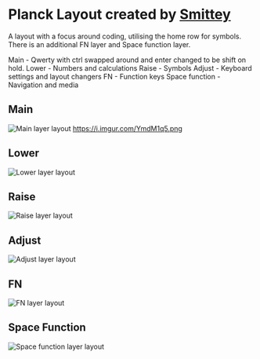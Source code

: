 # Planck Layout created by [Smittey](https://github.com/smittey) 

A layout with a focus around coding, utilising the home row for symbols. There is an additional FN layer and Space function layer.

Main - Qwerty with ctrl swapped around and enter changed to be shift on hold.
Lower - Numbers and calculations
Raise - Symbols
Adjust - Keyboard settings and layout changers
FN - Function keys
Space function - Navigation and media

## Main
![Main layer layout](https://i.imgur.com/jRbqGUN.png)
https://i.imgur.com/YmdM1q5.png

## Lower
![Lower layer layout](https://i.imgur.com/YmdM1q5.png)
  
## Raise
![Raise layer layout](https://i.imgur.com/BXxOK1S.png)

## Adjust
![Adjust layer layout](https://i.imgur.com/M6qBaXO.png)

## FN
![FN layer layout](https://i.imgur.com/1eiUOH1.png)

## Space Function
![Space function layer layout](https://i.imgur.com/RJMFEdy.png)